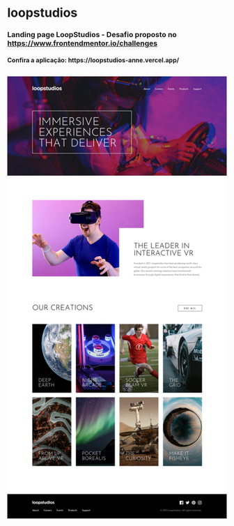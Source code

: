 # loopstudios

### Landing page LoopStudios - Desafio proposto no https://www.frontendmentor.io/challenges

<h4> Confira a aplicação: https://loopstudios-anne.vercel.app/ </h4>

##

<div>
  <img src=".github/desktop-design.jpg" />
</div>
